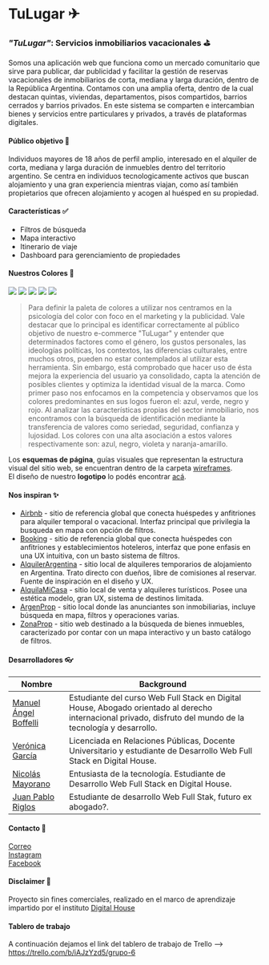 # TuLugar ✈
### _"TuLugar"_: Servicios inmobiliarios vacacionales ⛳
Somos una aplicación web que funciona como un mercado comunitario que sirve para publicar, dar publicidad y facilitar la gestión de reservas vacacionales de inmobiliarios de corta, mediana y larga duración, dentro de la República Argentina. Contamos con una amplia oferta, dentro de la cual destacan quintas, viviendas, departamentos, pisos compartidos, barrios cerrados y barrios privados. En este sistema se comparten e intercambian bienes y servicios entre particulares y privados, a través de plataformas digitales.
#### Público objetivo 🎯
Individuos mayores de 18 años de perfil amplio, interesado en el alquiler de corta, mediana y larga duración de inmuebles dentro del territorio argentino.
Se centra en individuos tecnologicamente activos que buscan alojamiento y una gran experiencia mientras viajan, como así también propietarios que ofrecen alojamiento y acogen al huésped en su propiedad.
#### Características ✅
- Filtros de búsqueda
- Mapa interactivo
- Itinerario de viaje
- Dashboard para gerenciamiento de propiedades
#### Nuestros Colores 🎨
![](https://img.shields.io/badge/-%231C658C-%231C658C)
![](https://img.shields.io/badge/-%23398AB9-%23398AB9)
![](https://img.shields.io/badge/-%23D8D2CB-%23D8D2CB)
![](https://img.shields.io/badge/-%23EEEEEE-%23EEEEEE)
![](https://img.shields.io/badge/-%239145B6-%239145B6)
> Para definir la paleta de colores a utilizar nos centramos en la psicología del color con foco en el marketing y la publicidad. Vale destacar que lo principal es identificar correctamente al público objetivo de nuestro e-commerce "TuLugar" y entender que determinados factores como el género, los gustos personales, las ideologías políticas, los contextos, las diferencias culturales, entre muchos otros, pueden no estar contemplados al utilizar esta herramienta. Sin embargo, está comprobado que hacer uso de ésta mejora la experiencia del usuario ya consolidado, capta la atención de posibles clientes y optimiza la identidad visual de la marca.
> Como primer paso nos enfocamos en la competencia y observamos que los colores predominantes en sus logos fueron el: azul, verde, negro y rojo.
> Al analizar las características propias del sector inmobiliario, nos encontramos con la búsqueda de identificación mediante la transferencia de valores como seriedad, seguridad, confianza y lujosidad. Los colores con una alta asociación a estos valores respectivamente son: azul, negro, violeta y naranja-amarillo.

Los **esquemas de página**, guías visuales que representan la estructura visual del sitio web, se encuentran dentro de la carpeta [wireframes](./wireframes/).<br />
El diseño de nuestro **logotipo** lo podés encontrar [acá](./design/).
#### Nos inspiran ✨
- [Airbnb] - sitio de referencia global que conecta huéspedes y anfitriones para alquiler temporal o vacacional. Interfaz principal que privilegia la busqueda en mapa con opción de filtros.
- [Booking] - sitio de referencia global que conecta huéspedes con anfitriones y establecimientos hoteleros, interfaz que pone enfasis en una UX intuitiva, con un basto sistema de filtros.
- [AlquilerArgentina] - sitio local de alquileres temporarios de alojamiento en Argentina. Trato directo con dueños, libre de comisiones al reservar. Fuente de inspiración en el diseño y UX.
- [AlquilaMiCasa] - sitio local de venta y alquileres turísticos. Posee una estética modelo, gran UX, sistema de destinos limitada.
- [ArgenProp] - sitio local donde las anunciantes son inmobiliarias, incluye búsqueda en mapa, filtros y operaciones varias.
- [ZonaProp] - sitio web destinado a la búsqueda de bienes inmuebles, caracterizado por contar con un mapa interactivo y un basto catálogo de filtros.
#### Desarrolladores 👓
| Nombre | Background |                                               
| ------ | ---------- |
| [Manuel Ángel Boffelli] | Estudiante del curso Web Full Stack en Digital House, Abogado orientado al derecho internacional privado, disfruto del mundo de la tecnología y desarrollo. |
| [Verónica García]       | Licenciada en Relaciones Públicas, Docente Universitario y estudiante de Desarrollo Web Full Stack en Digital House. |
| [Nicolás Mayorano] | Entusiasta de la tecnología. Estudiante de Desarrollo Web Full Stack en Digital House. |
| [Juan Pablo Riglos] | Estudiante de desarrollo Web Full Stak, futuro ex abogado?. |
#### Contacto 📧
[Correo](mailto:contacto@inmoblia.com) <br />
[Instagram](https://www.instagram.com/inmoblia/) <br />
[Facebook](https://www.facebook.com/inmoblia/)
#### Disclaimer 🚧
Proyecto sin fines comerciales, realizado en el marco de aprendizaje impartido por el instituto [Digital House](https://www.digitalhouse.com/ar)

[//]: # "Reference links"
[airbnb]: https://www.airbnb.com.ar/
[booking]: https://www.booking.com/index.es-ar.html
[alquilerargentina]: https://www.alquilerargentina.com
[alquilamicasa]: https://alquilamicasa.com.ar
[argenprop]: https://www.argenprop.com/
[zonaprop]: https://www.zonaprop.com.ar/
[manuel ángel boffelli]: https://github.com/manuelAngel0909
[verónica garcía]: https://github.com/VeronicaAGarcia
[nicolás mayorano]: https://github.com/nicomayorano
[juan pablo riglos]: https://github.com/JuanPabloRiglos

#### Tablero de trabajo

A continuación dejamos el link del tablero de trabajo de Trello --> https://trello.com/b/iAJzYzd5/grupo-6
